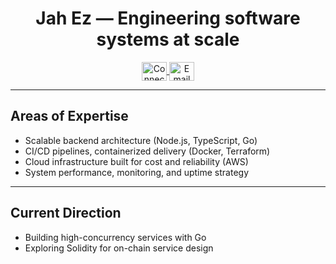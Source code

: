 <h1 align="center">Jah Ez — Engineering software systems at scale</h1> 

<p align="center">
  <a href="https://linkedin.com/in/elijah-eze-1b367521b" target="blank">
    <img align="center" src="https://raw.githubusercontent.com/rahuldkjain/github-profile-readme-generator/master/src/images/icons/Social/linked-in-alt.svg" alt="Connect on LinkedIn" height="30" width="40" />
  </a>
  <a href="mailto:elijaheze777@gmail.com" target="blank">
    <img align="center" src="https://cdn-icons-png.flaticon.com/512/281/281769.png" alt="Email Me" height="30" width="40" />
  </a>
</p>

---

## Areas of Expertise

- Scalable backend architecture (Node.js, TypeScript, Go)
- CI/CD pipelines, containerized delivery (Docker, Terraform)
- Cloud infrastructure built for cost and reliability (AWS)
- System performance, monitoring, and uptime strategy

---

## Current Direction

- Building high-concurrency services with Go  
- Exploring Solidity for on-chain service design  
 
